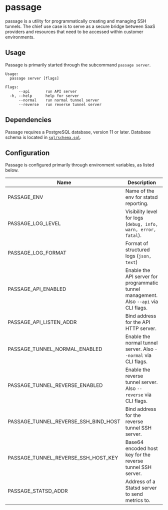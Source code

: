 # passage

passage is a utility for programmatically creating and managing SSH tunnels. The chief use case is to serve as a secure bridge between SaaS providers and resources that need to be accessed within customer environments.

## Usage
Passage is primarily started through the subcommand `passage server`.

```
Usage:
  passage server [flags]

Flags:
      --api       run API server
  -h, --help      help for server
      --normal    run normal tunnel server
      --reverse   run reverse tunnel server
```

## Dependencies
Passage requires a PostgreSQL database, version 11 or later. Database schema is located in [`sql/schema.sql`](`sql/schema.sql`).

## Configuration
Passage is configured primarily through environment variables, as listed below.

| Name | Description | Required | Default |
| ---- | ----------- | -------- | ------- |
| PASSAGE_ENV | Name of the env for statsd reporting. | False | *None.* |
| PASSAGE_LOG_LEVEL | Visibility level for logs (`debug, info, warn, error, fatal`). | False | `info` |
| PASSAGE_LOG_FORMAT | Format of structured logs (`json, text`) | False | `text` |
| PASSAGE_API_ENABLED | Enable the API server for programmatic tunnel management. Also `--api` via CLI flags. | False | `false` |
| PASSAGE_API_LISTEN_ADDR | Bind address for the API HTTP server. | True, if API enabled. | *None.* |
| PASSAGE_TUNNEL_NORMAL_ENABLED | Enable the normal tunnel server. Also `--normal` via CLI flags. | False | `false` |
| PASSAGE_TUNNEL_REVERSE_ENABLED | Enable the reverse tunnel server. Also `--reverse` via CLI flags. | False | `false` |
| PASSAGE_TUNNEL_REVERSE_SSH_BIND_HOST | Bind address for the reverse tunnel SSH server. | True, if reverse tunnel enabled. | `localhost` |
| PASSAGE_TUNNEL_REVERSE_SSH_HOST_KEY | Base64 encoded host key for the reverse tunnel SSH server. | True, if reverse tunnel enabled. | *None.* |
| PASSAGE_STATSD_ADDR | Address of a Statsd server to send metrics to. | False | *None.* |
